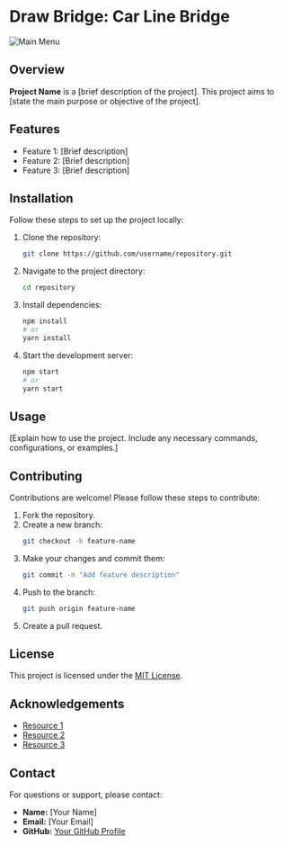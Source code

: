 # Draw Bridge: Car Line Bridge

![Main Menu]([https://via.placeholder.com/600x200](https://github.com/muzammalmehar/Draw-Bridge-Car-Line-Bridge/blob/main/Assets/Images/Main%20Menu.jpg))

## Overview

**Project Name** is a [brief description of the project]. This project aims to [state the main purpose or objective of the project].

## Features

- Feature 1: [Brief description]
- Feature 2: [Brief description]
- Feature 3: [Brief description]

## Installation

Follow these steps to set up the project locally:

1. Clone the repository:
   ```bash
   git clone https://github.com/username/repository.git
   ```
2. Navigate to the project directory:
   ```bash
   cd repository
   ```
3. Install dependencies:
   ```bash
   npm install
   # or
   yarn install
   ```
4. Start the development server:
   ```bash
   npm start
   # or
   yarn start
   ```

## Usage

[Explain how to use the project. Include any necessary commands, configurations, or examples.]

## Contributing

Contributions are welcome! Please follow these steps to contribute:

1. Fork the repository.
2. Create a new branch:
   ```bash
   git checkout -b feature-name
   ```
3. Make your changes and commit them:
   ```bash
   git commit -m "Add feature description"
   ```
4. Push to the branch:
   ```bash
   git push origin feature-name
   ```
5. Create a pull request.

## License

This project is licensed under the [MIT License](LICENSE).

## Acknowledgements

- [Resource 1](#)
- [Resource 2](#)
- [Resource 3](#)

## Contact

For questions or support, please contact:

- **Name:** [Your Name]
- **Email:** [Your Email]
- **GitHub:** [Your GitHub Profile](https://github.com/username)
